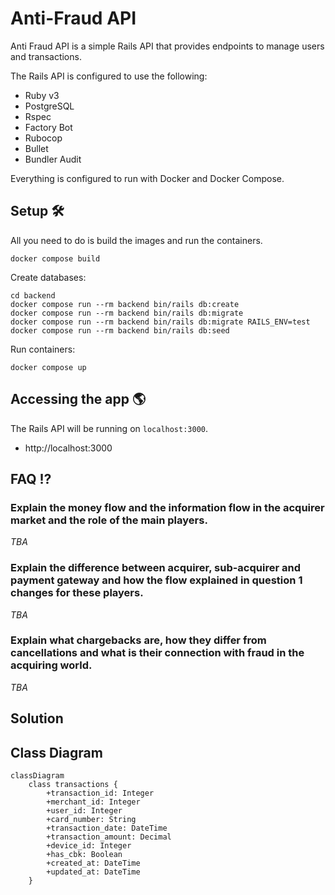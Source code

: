 # Anti-Fraud API

Anti Fraud API is a simple Rails API that provides endpoints to manage users and transactions.

The Rails API is configured to use the following:
- Ruby v3
- PostgreSQL
- Rspec
- Factory Bot
- Rubocop
- Bullet
- Bundler Audit

Everything is configured to run with Docker and Docker Compose.

## Setup 🛠️

All you need to do is build the images and run the containers.
```shell
docker compose build
```

Create databases:
```shell
cd backend
docker compose run --rm backend bin/rails db:create
docker compose run --rm backend bin/rails db:migrate
docker compose run --rm backend bin/rails db:migrate RAILS_ENV=test
docker compose run --rm backend bin/rails db:seed
```

Run containers:
```shell
docker compose up
```

## Accessing the app 🌎

The Rails API will be running on `localhost:3000`.

- http://localhost:3000

## FAQ ⁉️

### Explain the money flow and the information flow in the acquirer market and the role of the main players.
_TBA_

### Explain the difference between acquirer, sub-acquirer and payment gateway and how the flow explained in question 1 changes for these players.
_TBA_

### Explain what chargebacks are, how they differ from cancellations and what is their connection with fraud in the acquiring world.
_TBA_

## Solution

## Class Diagram

```mermaid
classDiagram
    class transactions {
        +transaction_id: Integer
        +merchant_id: Integer
        +user_id: Integer
        +card_number: String
        +transaction_date: DateTime
        +transaction_amount: Decimal
        +device_id: Integer
        +has_cbk: Boolean
        +created_at: DateTime
        +updated_at: DateTime
    }
```